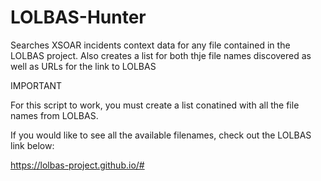 # LOLBAS-Hunter

Searches XSOAR incidents context data for any file contained in the LOLBAS project. Also creates a list for both thje file names discovered as well as URLs for the link to LOLBAS 

IMPORTANT

For this script to work, you must create a list conatined with all the file names from LOLBAS. 

If you would like to see all the available filenames, check out the LOLBAS link below:

https://lolbas-project.github.io/#
